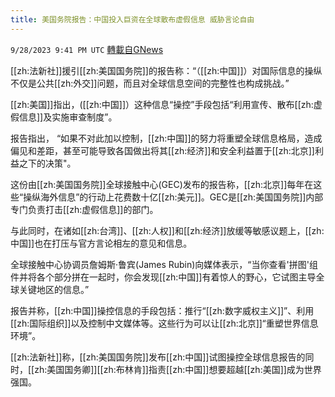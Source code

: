 ```yaml
---
title: 美国务院报告：中国投入巨资在全球散布虚假信息 威胁言论自由
---
```

`9/28/2023 9:41 PM UTC` [轉載自GNews](https://gnews.org/articles/1753979)

[[zh:法新社]]援引[[zh:美国国务院]]的报告称：“（[[zh:中国]]）对国际信息的操纵不仅是公共[[zh:外交]]问题，而且对全球信息空间的完整性也构成挑战。”

[[zh:美国]]指出，([[zh:中国]]）这种信息“操控”手段包括“利用宣传、散布[[zh:虚假信息]]及实施审查制度”。

报告指出， “如果不对此加以控制，[[zh:中国]]的努力将重塑全球信息格局，造成偏见和差距，甚至可能导致各国做出将其[[zh:经济]]和安全利益置于[[zh:北京]]利益之下的决策"。

这份由[[zh:美国国务院]]全球接触中心(GEC)发布的报告称，[[zh:北京]]每年在这些“操纵海外信息”的行动上花费数十亿[[zh:美元]]。GEC是[[zh:美国国务院]]内部专门负责打击[[zh:虚假信息]]的部门。

与此同时，在诸如[[zh:台湾]]、[[zh:人权]]和[[zh:经济]]放缓等敏感议题上，[[zh:中国]]也在打压与官方言论相左的意见和信息。

全球接触中心协调员詹姆斯·鲁宾(James Rubin)向媒体表示，“当你查看'拼图'组件并将各个部分拼在一起时，你会发现[[zh:中国]]有着惊人的野心，它试图主导全球关键地区的信息。”

报告并称，[[zh:中国]]操控信息的手段包括：推行“[[zh:数字威权主义]]”、利用[[zh:国际组织]]以及控制中文媒体等。这些行为可以让[[zh:北京]]“重塑世界信息环境”。

[[zh:法新社]]称，[[zh:美国国务院]]发布[[zh:中国]]试图操控全球信息报告的同时，[[zh:美国国务卿]][[zh:布林肯]]指责[[zh:中国]]想要超越[[zh:美国]]成为世界强国。
